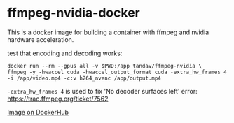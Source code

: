 # ffmpeg-nvidia-docker

This is a docker image for building a container with ffmpeg and nvidia hardware acceleration.

test that encoding and decoding works:
```shell
docker run --rm --gpus all -v $PWD:/app tandav/ffmpeg-nvidia \
ffmpeg -y -hwaccel cuda -hwaccel_output_format cuda -extra_hw_frames 4 -i /app/video.mp4 -c:v h264_nvenc /app/output.mp4
```
`-extra_hw_frames 4` is used to fix 'No decoder surfaces left' error: https://trac.ffmpeg.org/ticket/7562

[Image on DockerHub](https://hub.docker.com/r/tandav/ffmpeg-nvidia)
